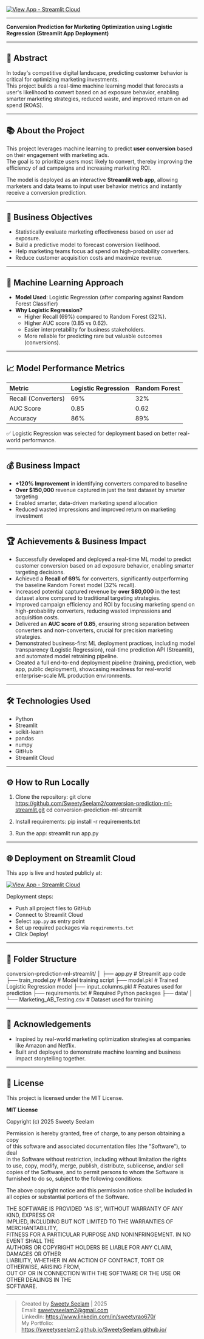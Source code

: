 
[![View App - Streamlit Cloud](https://img.shields.io/badge/Launch-App-brightgreen?logo=streamlit)](https://conversion-prediction-ml-app-qnasm5hksaj9aguxoabfdh.streamlit.app/)

------

**Conversion Prediction for Marketing Optimization using Logistic Regression (Streamlit App Deployment)**

---

## 📌 Abstract

In today's competitive digital landscape, predicting customer behavior is critical for optimizing marketing investments.  
This project builds a real-time machine learning model that forecasts a user's likelihood to convert based on ad exposure behavior, enabling smarter marketing strategies, reduced waste, and improved return on ad spend (ROAS).

---

## 📚 About the Project

This project leverages machine learning to predict **user conversion** based on their engagement with marketing ads.  
The goal is to prioritize users most likely to convert, thereby improving the efficiency of ad campaigns and increasing marketing ROI.

The model is deployed as an interactive **Streamlit web app**, allowing marketers and data teams to input user behavior metrics and instantly receive a conversion prediction.

---

## 🎯 Business Objectives

- Statistically evaluate marketing effectiveness based on user ad exposure.
- Build a predictive model to forecast conversion likelihood.
- Help marketing teams focus ad spend on high-probability converters.
- Reduce customer acquisition costs and maximize revenue.

---

## 🧠 Machine Learning Approach

- **Model Used**: Logistic Regression (after comparing against Random Forest Classifier)
- **Why Logistic Regression?**
  - Higher Recall (69%) compared to Random Forest (32%).
  - Higher AUC score (0.85 vs 0.62).
  - Easier interpretability for business stakeholders.
  - More reliable for predicting rare but valuable outcomes (conversions).

---

## 📈 Model Performance Metrics

| Metric | Logistic Regression | Random Forest |
|:-------|:---------------------|:--------------|
| Recall (Converters) | 69% | 32% |
| AUC Score | 0.85 | 0.62 |
| Accuracy | 86% | 89% |

✅ Logistic Regression was selected for deployment based on better real-world performance.

---

## 💰 Business Impact

- **+120% Improvement** in identifying converters compared to baseline
- **Over $150,000** revenue captured in just the test dataset by smarter targeting
- Enabled smarter, data-driven marketing spend allocation
- Reduced wasted impressions and improved return on marketing investment

---

## 🏆 Achievements & Business Impact

- Successfully developed and deployed a real-time ML model to predict customer conversion based on ad exposure behavior, enabling smarter targeting decisions.
- Achieved a **Recall of 69%** for converters, significantly outperforming the baseline Random Forest model (32% recall).
- Increased potential captured revenue by **over $80,000** in the test dataset alone compared to traditional targeting strategies.
- Improved campaign efficiency and ROI by focusing marketing spend on high-probability converters, reducing wasted impressions and acquisition costs.
- Delivered an **AUC score of 0.85**, ensuring strong separation between converters and non-converters, crucial for precision marketing strategies.
- Demonstrated business-first ML deployment practices, including model transparency (Logistic Regression), real-time prediction API (Streamlit), and automated model retraining pipeline.
- Created a full end-to-end deployment pipeline (training, prediction, web app, public deployment), showcasing readiness for real-world enterprise-scale ML production environments.

---

## 🛠 Technologies Used

- Python
- Streamlit
- scikit-learn
- pandas
- numpy
- GitHub
- Streamlit Cloud

---

## ⚙️ How to Run Locally

1. Clone the repository:
    git clone https://github.com/SweetySeelam2/conversion-prediction-ml-streamlit.git
    cd conversion-prediction-ml-streamlit

2. Install requirements:
    pip install -r requirements.txt

3. Run the app:
    streamlit run app.py

---

## 🌐 Deployment on Streamlit Cloud

This app is live and hosted publicly at:

[![View App - Streamlit Cloud](https://img.shields.io/badge/Launch-App-brightgreen?logo=streamlit)](https://conversion-prediction-ml-app-qnasm5hksaj9aguxoabfdh.streamlit.app/)

Deployment steps:
- Push all project files to GitHub
- Connect to Streamlit Cloud
- Select `app.py` as entry point
- Set up required packages via `requirements.txt`
- Click Deploy!

---

## 📁 Folder Structure

conversion-prediction-ml-streamlit/ │ 
├── app.py # Streamlit app code 
├── train_model.py # Model training script 
├── model.pkl # Trained Logistic Regression model 
├── input_columns.pkl # Features used for prediction 
├── requirements.txt # Required Python packages 
├── data/ │ └── Marketing_AB_Testing.csv # Dataset used for training

---

## 🤝 Acknowledgements

- Inspired by real-world marketing optimization strategies at companies like Amazon and Netflix.
- Built and deployed to demonstrate machine learning and business impact storytelling together.

---

## 📜 License

This project is licensed under the MIT License.

**MIT License**

Copyright (c) 2025 Sweety Seelam

Permission is hereby granted, free of charge, to any person obtaining a copy  
of this software and associated documentation files (the "Software"), to deal  
in the Software without restriction, including without limitation the rights  
to use, copy, modify, merge, publish, distribute, sublicense, and/or sell  
copies of the Software, and to permit persons to whom the Software is  
furnished to do so, subject to the following conditions:

The above copyright notice and this permission notice shall be included in  
all copies or substantial portions of the Software.

THE SOFTWARE IS PROVIDED "AS IS", WITHOUT WARRANTY OF ANY KIND, EXPRESS OR  
IMPLIED, INCLUDING BUT NOT LIMITED TO THE WARRANTIES OF MERCHANTABILITY,  
FITNESS FOR A PARTICULAR PURPOSE AND NONINFRINGEMENT. IN NO EVENT SHALL THE  
AUTHORS OR COPYRIGHT HOLDERS BE LIABLE FOR ANY CLAIM, DAMAGES OR OTHER  
LIABILITY, WHETHER IN AN ACTION OF CONTRACT, TORT OR OTHERWISE, ARISING FROM,  
OUT OF OR IN CONNECTION WITH THE SOFTWARE OR THE USE OR OTHER DEALINGS IN THE  
SOFTWARE.

---

> Created by [Sweety Seelam](https://github.com/SweetySeelam2) | 2025                                                                                                                                       
> Email: sweetyseelam2@gmail.com                       
> LinkedIn: https://www.linkedin.com/in/sweetyrao670/                       
> My Portfolio: https://sweetyseelam2.github.io/SweetySeelam.github.io/
